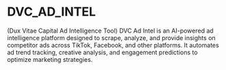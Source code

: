 # DVC_AD_INTEL
(Dux Vitae Capital Ad Intelligence Tool) DVC Ad Intel is an AI-powered ad intelligence platform designed to scrape, analyze, and provide insights on competitor ads across TikTok, Facebook, and other platforms. It automates ad trend tracking, creative analysis, and engagement predictions to optimize marketing strategies.
